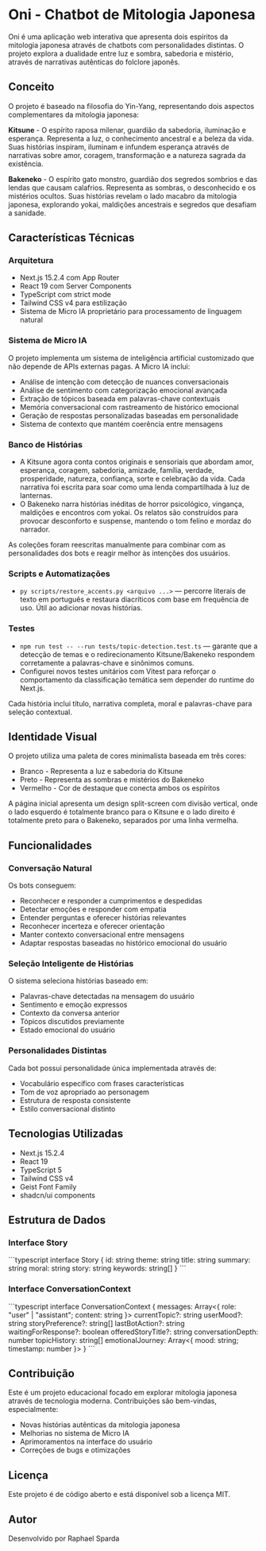 # Oni - Chatbot de Mitologia Japonesa

Oni é uma aplicação web interativa que apresenta dois espíritos da mitologia japonesa através de chatbots com personalidades distintas. O projeto explora a dualidade entre luz e sombra, sabedoria e mistério, através de narrativas autênticas do folclore japonês.

## Conceito

O projeto é baseado na filosofia do Yin-Yang, representando dois aspectos complementares da mitologia japonesa:

**Kitsune** - O espírito raposa milenar, guardião da sabedoria, iluminação e esperança. Representa a luz, o conhecimento ancestral e a beleza da vida. Suas histórias inspiram, iluminam e infundem esperança através de narrativas sobre amor, coragem, transformação e a natureza sagrada da existência.

**Bakeneko** - O espírito gato monstro, guardião dos segredos sombrios e das lendas que causam calafrios. Representa as sombras, o desconhecido e os mistérios ocultos. Suas histórias revelam o lado macabro da mitologia japonesa, explorando yokai, maldições ancestrais e segredos que desafiam a sanidade.

## Características Técnicas

### Arquitetura

- Next.js 15.2.4 com App Router
- React 19 com Server Components
- TypeScript com strict mode
- Tailwind CSS v4 para estilização
- Sistema de Micro IA proprietário para processamento de linguagem natural

### Sistema de Micro IA

O projeto implementa um sistema de inteligência artificial customizado que não depende de APIs externas pagas. A Micro IA inclui:

- Análise de intenção com detecção de nuances conversacionais
- Análise de sentimento com categorização emocional avançada
- Extração de tópicos baseada em palavras-chave contextuais
- Memória conversacional com rastreamento de histórico emocional
- Geração de respostas personalizadas baseadas em personalidade
- Sistema de contexto que mantém coerência entre mensagens

### Banco de Histórias

- A Kitsune agora conta contos originais e sensoriais que abordam amor, esperança, coragem, sabedoria, amizade, família, verdade, prosperidade, natureza, confiança, sorte e celebração da vida. Cada narrativa foi escrita para soar como uma lenda compartilhada à luz de lanternas.
- O Bakeneko narra histórias inéditas de horror psicológico, vingança, maldições e encontros com yokai. Os relatos são construídos para provocar desconforto e suspense, mantendo o tom felino e mordaz do narrador.

As coleções foram reescritas manualmente para combinar com as personalidades dos bots e reagir melhor às intenções dos usuários.

### Scripts e Automatizações

- `py scripts/restore_accents.py <arquivo ...>` — percorre literais de texto em português e restaura diacríticos com base em frequência de uso. Útil ao adicionar novas histórias.

### Testes

- `npm run test -- --run tests/topic-detection.test.ts` — garante que a detecção de temas e o redirecionamento Kitsune/Bakeneko respondem corretamente a palavras-chave e sinônimos comuns.
- Configurei novos testes unitários com Vitest para reforçar o comportamento da classificação temática sem depender do runtime do Next.js.

Cada história inclui título, narrativa completa, moral e palavras-chave para seleção contextual.


## Identidade Visual

O projeto utiliza uma paleta de cores minimalista baseada em três cores:

- Branco - Representa a luz e sabedoria do Kitsune
- Preto - Representa as sombras e mistérios do Bakeneko
- Vermelho - Cor de destaque que conecta ambos os espíritos

A página inicial apresenta um design split-screen com divisão vertical, onde o lado esquerdo é totalmente branco para o Kitsune e o lado direito é totalmente preto para o Bakeneko, separados por uma linha vermelha.

## Funcionalidades

### Conversação Natural

Os bots conseguem:

- Reconhecer e responder a cumprimentos e despedidas
- Detectar emoções e responder com empatia
- Entender perguntas e oferecer histórias relevantes
- Reconhecer incerteza e oferecer orientação
- Manter contexto conversacional entre mensagens
- Adaptar respostas baseadas no histórico emocional do usuário

### Seleção Inteligente de Histórias

O sistema seleciona histórias baseado em:

- Palavras-chave detectadas na mensagem do usuário
- Sentimento e emoção expressos
- Contexto da conversa anterior
- Tópicos discutidos previamente
- Estado emocional do usuário

### Personalidades Distintas

Cada bot possui personalidade única implementada através de:

- Vocabulário específico com frases características
- Tom de voz apropriado ao personagem
- Estrutura de resposta consistente
- Estilo conversacional distinto

## Tecnologias Utilizadas

- Next.js 15.2.4
- React 19
- TypeScript 5
- Tailwind CSS v4
- Geist Font Family
- shadcn/ui components

## Estrutura de Dados

### Interface Story

\`\`\`typescript
interface Story {
  id: string
  theme: string
  title: string
  summary: string
  moral: string
  story: string
  keywords: string[]
}
\`\`\`

### Interface ConversationContext

\`\`\`typescript
interface ConversationContext {
  messages: Array<{ role: "user" | "assistant"; content: string }>
  currentTopic?: string
  userMood?: string
  storyPreference?: string[]
  lastBotAction?: string
  waitingForResponse?: boolean
  offeredStoryTitle?: string
  conversationDepth: number
  topicHistory: string[]
  emotionalJourney: Array<{ mood: string; timestamp: number }>
}
\`\`\`

## Contribuição

Este é um projeto educacional focado em explorar mitologia japonesa através de tecnologia moderna. Contribuições são bem-vindas, especialmente:

- Novas histórias autênticas da mitologia japonesa
- Melhorias no sistema de Micro IA
- Aprimoramentos na interface do usuário
- Correções de bugs e otimizações

## Licença

Este projeto é de código aberto e está disponível sob a licença MIT.

## Autor

Desenvolvido por Raphael Sparda

